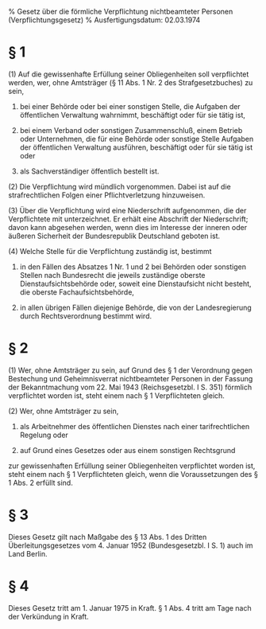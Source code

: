 % Gesetz über die förmliche Verpflichtung nichtbeamteter Personen  (Verpflichtungsgesetz)
% Ausfertigungsdatum: 02.03.1974
 
# § 1

(1) Auf die gewissenhafte Erfüllung seiner Obliegenheiten soll verpflichtet werden, wer, ohne Amtsträger (§ 11 Abs. 1 Nr. 2 des Strafgesetzbuches) zu sein,

1. bei einer Behörde oder bei einer sonstigen Stelle, die Aufgaben der öffentlichen Verwaltung wahrnimmt, beschäftigt oder für sie tätig ist,

2. bei einem Verband oder sonstigen Zusammenschluß, einem Betrieb oder Unternehmen, die für eine Behörde oder sonstige Stelle Aufgaben der öffentlichen Verwaltung ausführen, beschäftigt oder für sie tätig ist oder

3. als Sachverständiger öffentlich bestellt ist.

(2) Die Verpflichtung wird mündlich vorgenommen. Dabei ist auf die strafrechtlichen Folgen einer Pflichtverletzung hinzuweisen.

(3) Über die Verpflichtung wird eine Niederschrift aufgenommen, die der Verpflichtete mit unterzeichnet. Er erhält eine Abschrift der Niederschrift; davon kann abgesehen werden, wenn dies im Interesse der inneren oder äußeren Sicherheit der Bundesrepublik Deutschland geboten ist.

(4) Welche Stelle für die Verpflichtung zuständig ist, bestimmt

1. in den Fällen des Absatzes 1 Nr. 1 und 2 bei Behörden oder sonstigen Stellen nach Bundesrecht die jeweils zuständige oberste Dienstaufsichtsbehörde oder, soweit eine Dienstaufsicht nicht besteht, die oberste Fachaufsichtsbehörde,

2. in allen übrigen Fällen diejenige Behörde, die von der Landesregierung durch Rechtsverordnung bestimmt wird.

# § 2

(1) Wer, ohne Amtsträger zu sein, auf Grund des § 1 der Verordnung gegen Bestechung und Geheimnisverrat nichtbeamteter Personen in der Fassung der Bekanntmachung vom 22. Mai 1943 (Reichsgesetzbl. I S. 351) förmlich verpflichtet worden ist, steht einem nach § 1 Verpflichteten gleich.

(2) Wer, ohne Amtsträger zu sein,

1. als Arbeitnehmer des öffentlichen Dienstes nach einer tarifrechtlichen Regelung oder

2. auf Grund eines Gesetzes oder aus einem sonstigen Rechtsgrund

zur gewissenhaften Erfüllung seiner Obliegenheiten verpflichtet worden ist, steht einem nach § 1 Verpflichteten gleich, wenn die Voraussetzungen des § 1 Abs. 2 erfüllt sind.

# § 3

Dieses Gesetz gilt nach Maßgabe des § 13 Abs. 1 des Dritten Überleitungsgesetzes vom 4. Januar 1952 (Bundesgesetzbl. I S. 1) auch im Land Berlin.

# § 4

Dieses Gesetz tritt am 1. Januar 1975 in Kraft. § 1 Abs. 4 tritt am Tage nach der Verkündung in Kraft.
